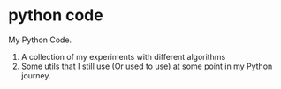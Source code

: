 # python code
My Python Code. 
1. A collection of my experiments with different algorithms
2. Some utils that I still use (Or used to use) at some point in my Python journey.
